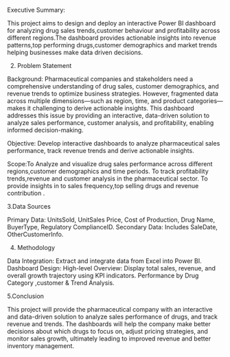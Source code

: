  Executive Summary:
   
This project aims to design and deploy an interactive Power BI dashboard for analyzing drug sales trends,customer behaviour and profitability across different regions.The dashboard provides actionable insights into revenue patterns,top performing drugs,customer demographics and market trends helping businesses make data driven decisions.


2. Problem Statement

Background: Pharmaceutical companies and stakeholders need a comprehensive understanding of drug sales, customer demographics, and revenue trends to optimize business strategies. However, fragmented data across multiple dimensions—such as region, time, and product categories—makes it challenging to derive actionable insights. This dashboard addresses this issue by providing an interactive, data-driven solution to analyze sales performance, customer analysis, and profitability, enabling informed decision-making.
   
Objective: Develop interactive dashboards to analyze pharmaceutical sales performance, track revenue trends and derive actionable insights.
   
Scope:To Analyze and visualize drug sales performance across different regions,customer demographics and time periods.
To track profitability trends,revenue and customer analysis in the pharmaceutical sector.
To provide insights in to sales frequency,top selling drugs and revenue contribution .

3.Data Sources

  Primary Data: UnitsSold, UnitSales Price, Cost of Production, Drug Name, BuyerType, Regulatory ComplianceID.
Secondary Data: Includes SaleDate, OtherCustomerInfo.

4. Methodology

  Data Integration: Extract and integrate data from Excel into Power BI.
Dashboard Design:
 High-level Overview: Display total sales, revenue, and overall growth trajectory using KPI indicators.
Performance by Drug Category ,customer & Trend Analysis.

5.Conclusion

   This project will provide the pharmaceutical company with an interactive and data-driven solution to analyze sales performance of drugs, and track revenue and trends. The dashboards will help the company make better decisions about which drugs to focus on, adjust pricing strategies, and monitor sales growth, ultimately leading to improved revenue and better inventory management.



   
 

 
